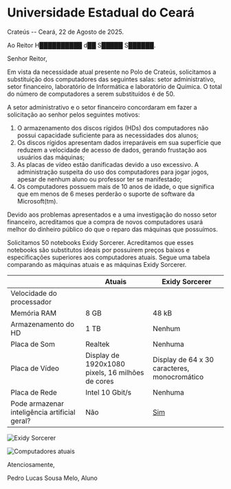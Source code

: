 # Universidade Estadual do Ceará


Crateús -- Ceará, 22 de Agosto de 2025.

Ao Reitor H██████████ d██ S█████ S██████.


Senhor Reitor,

Em vista da necessidade atual presente no Polo de Crateús, solicitamos a substituição dos computadores das seguintes salas: setor administrativo, setor financeiro, laboratório de Informática e laboratório de Química. O total do número de computadores a serem substituídos é de 50.

A setor administrativo e o setor financeiro concordaram em fazer a solicitação ao senhor pelos seguintes motivos:

1. O armazenamento dos discos rígidos (HDs) dos computadores não possui capacidade suficiente para as necessidades dos alunos;
2. Os discos rígidos apresentam dados irreparáveis em sua superfície que reduzem a velocidade de acesso de dados, gerando frustação aos usuários das máquinas;
3. As placas de vídeo estão danificadas devido a uso excessivo. A administração suspeita do uso dos computadores para jogar jogos, apesar de nenhum aluno ou professor ter se manifestado;
4. Os computadores possuem mais de 10 anos de idade, o que significa que em menos de 6 meses perderão o suporte de software da Microsoft(tm).

Devido aos problemas apresentados e a uma investigação do nosso setor financeiro, acreditamos que a compra de novos computadores usará melhor do dinheiro público do que o reparo das máquinas que possuímos.

Solicitamos 50 notebooks Exidy Sorcerer. Acreditamos que esses notebooks são substitutos ideais por possuirem preços baixos e especificações superiores aos computadores atuais. Segue uma tabela comparando as máquinas atuais e as máquinas Exidy Sorcerer.

|                                               | Atuais                                           | Exidy Sorcerer                               |
|-----------------------------------------------|--------------------------------------------------|----------------------------------------------|
| Velocidade do processador                     |                                                  |                                              |
| Memória RAM                                   | 8 GB                                             | 48 kB                                        |
| Armazenamento do HD                           | 1 TB                                             | Nenhum                                       |
| Placa de Som                                  | Realtek                                          | Nenhuma                                      |
| Placa de Vídeo                                | Display de 1920x1080 pixels, 16 milhões de cores | Display de 64 x 30 caracteres, monocromático |
| Placa de Rede                                 | Intel 10 Gbit/s                                  | Nenhuma                                      |
| Pode armazenar inteligência artificial geral? | Não                                              | [Sim](http://scp-pt-br.wikidot.com/scp-079)  |

![Exidy Sorcerer](https://upload.wikimedia.org/wikipedia/commons/3/38/Exidy_Sorcerer_%282225178018%29.jpg)

![Computadores atuais](https://upload.wikimedia.org/wikipedia/commons/b/be/Old_computer_lab.jpg)

Atenciosamente,

Pedro Lucas Sousa Melo,
Aluno 
